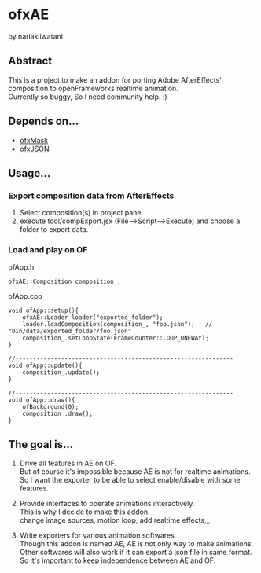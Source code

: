 # ofxAE
by nariakiiwatani

## Abstract
This is a project to make an addon for porting Adobe AfterEffects' composition to openFrameworks realtime animation.  
Currently so buggy, So I need community help. :)

## Depends on...
- [ofxMask](https://github.com/nariakiiwatani/ofxMask "ofxMask")
- [ofxJSON](https://github.com/jefftimesten/ofxJSON "ofxJSON")

## Usage...
### Export composition data from AfterEffects
1. Select composition(s) in project pane.
2. execute tool/compExport.jsx (File-->Script-->Execute) and choose a folder to export data.

### Load and play on OF
ofApp.h  

	ofxAE::Composition composition_;
ofApp.cpp  

	void ofApp::setup(){
		ofxAE::Loader loader("exported_folder");
		loader.loadComposition(composition_, "foo.json");	// "bin/data/exported_folder/foo.json"
		composition_.setLoopState(FrameCounter::LOOP_ONEWAY);
	}

	//--------------------------------------------------------------
	void ofApp::update(){
		composition_.update();
	}

	//--------------------------------------------------------------
	void ofApp::draw(){
		ofBackground(0);
		composition_.draw();
	}

## The goal is...
1. Drive all features in AE on OF.  
But of course it's impossible because AE is not for realtime animations.  
So I want the exporter to be able to select enable/disable with some features.  

2. Provide interfaces to operate animations interactively.  
This is why I decide to make this addon.  
change image sources, motion loop, add realtime effects,,,  

3. Write exporters for various animation softwares.  
Though this addon is named AE, AE is not only way to make animations.  
Other softwares will also work if it can export a json file in same format.  
So it's important to keep independence between AE and OF.  
